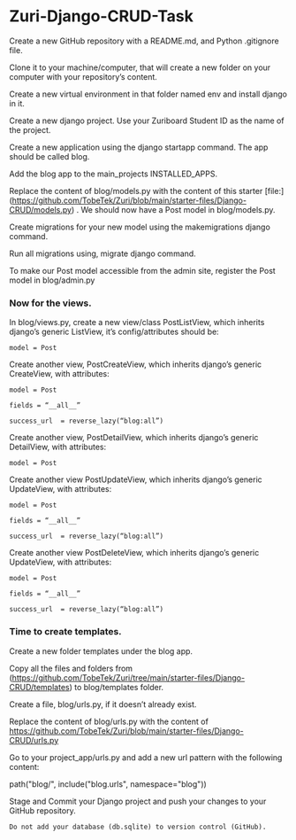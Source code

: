 # Zuri-Django-CRUD-Task

Create a new GitHub repository with a README.md, and Python .gitignore file.

Clone it to your machine/computer, that will create a new folder on your computer with your repository’s content.

Create a new virtual environment in that folder named env and install django in it.

Create a new django project. Use your Zuriboard Student ID as the name of the project.

Create a new application using the django startapp command. The app should be called blog.

Add the blog app to the main_projects INSTALLED_APPS.

Replace the content of blog/models.py with the content of this starter [file:] (https://github.com/TobeTek/Zuri/blob/main/starter-files/Django-CRUD/models.py) . We should now have a Post model in blog/models.py.

Create migrations for your new model using the makemigrations django command. 

Run all migrations using, migrate django command.

To make our Post model accessible from the admin site, register the Post model in blog/admin.py 

### Now for the views. 

In blog/views.py,  create a new view/class PostListView, which inherits django’s generic ListView,  it’s config/attributes should be:

    model = Post

 

Create another view, PostCreateView, which inherits django’s generic CreateView, with attributes:

    model = Post

    fields = “__all__”

    success_url  = reverse_lazy(“blog:all”)

Create another view, PostDetailView, which inherits django’s generic DetailView, with attributes:

    model = Post

 

Create another view PostUpdateView, which inherits django’s generic UpdateView, with attributes:

    model = Post

    fields = “__all__”

    success_url  = reverse_lazy(“blog:all”)

Create another view PostDeleteView, which inherits django’s generic UpdateView, with attributes:

    model = Post

    fields = “__all__”

    success_url  = reverse_lazy(“blog:all”)

### Time to create templates.

Create a new folder templates under the blog app.  

Copy all the files and folders from (https://github.com/TobeTek/Zuri/tree/main/starter-files/Django-CRUD/templates) to blog/templates folder.

 

Create a file, blog/urls.py, if it doesn’t already exist.

Replace the content of blog/urls.py with the content of https://github.com/TobeTek/Zuri/blob/main/starter-files/Django-CRUD/urls.py 

Go to your project_app/urls.py and add a new url pattern with the following content:

path("blog/", include("blog.urls", namespace="blog"))

Stage and Commit your Django project and push your changes to your GitHub repository. 

    Do not add your database (db.sqlite) to version control (GitHub). 
